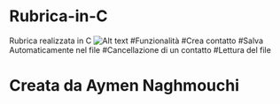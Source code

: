 # Rubrica-in-C
Rubrica realizzata in C
![Alt text](https://github.com/aymen94/Rubrica-in-C/blob/master/aymen%20screen.jpg?raw=true "rubrica")
#Funzionalità
#Crea contatto
#Salva Automaticamente nel file
#Cancellazione di un contatto 
#Lettura del file
# Creata da Aymen Naghmouchi
